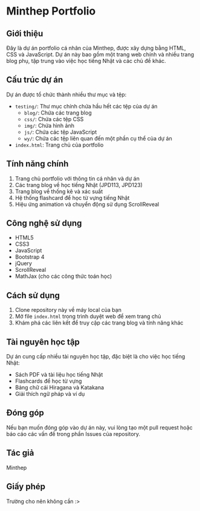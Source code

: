 # Minthep Portfolio

## Giới thiệu

Đây là dự án portfolio cá nhân của Minthep, được xây dựng bằng HTML, CSS và JavaScript. Dự án này bao gồm một trang web chính và nhiều trang blog phụ, tập trung vào việc học tiếng Nhật và các chủ đề khác.

## Cấu trúc dự án

Dự án được tổ chức thành nhiều thư mục và tệp:

- `testing/`: Thư mục chính chứa hầu hết các tệp của dự án
  - `blog/`: Chứa các trang blog
  - `css/`: Chứa các tệp CSS
  - `img/`: Chứa hình ảnh
  - `js/`: Chứa các tệp JavaScript
  - `wy/`: Chứa các tệp liên quan đến một phần cụ thể của dự án
- `index.html`: Trang chủ của portfolio

## Tính năng chính

1. Trang chủ portfolio với thông tin cá nhân và dự án
2. Các trang blog về học tiếng Nhật (JPD113, JPD123)
3. Trang blog về thống kê và xác suất
4. Hệ thống flashcard để học từ vựng tiếng Nhật
5. Hiệu ứng animation và chuyển động sử dụng ScrollReveal

## Công nghệ sử dụng

- HTML5
- CSS3
- JavaScript
- Bootstrap 4
- jQuery
- ScrollReveal
- MathJax (cho các công thức toán học)

## Cách sử dụng

1. Clone repository này về máy local của bạn
2. Mở file `index.html` trong trình duyệt web để xem trang chủ
3. Khám phá các liên kết để truy cập các trang blog và tính năng khác

## Tài nguyên học tập

Dự án cung cấp nhiều tài nguyên học tập, đặc biệt là cho việc học tiếng Nhật:

- Sách PDF và tài liệu học tiếng Nhật
- Flashcards để học từ vựng
- Bảng chữ cái Hiragana và Katakana
- Giải thích ngữ pháp và ví dụ

## Đóng góp

Nếu bạn muốn đóng góp vào dự án này, vui lòng tạo một pull request hoặc báo cáo các vấn đề trong phần Issues của repository.

## Tác giả

Minthep

## Giấy phép

Trường cho nên không cần :>
